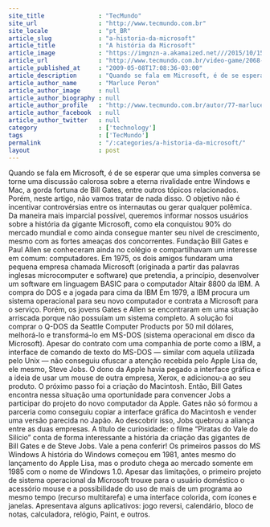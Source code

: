 ```yaml
---
site_title               : "TecMundo"
site_url                 : "http://www.tecmundo.com.br"
site_locale              : "pt_BR"
article_slug             : "a-historia-da-microsoft"
article_title            : "A história da Microsoft"
article_image            : "https://imgnzn-a.akamaized.net///2015/10/15/15161542222470-t1200x480.jpg"
article_url              : "http://www.tecmundo.com.br/video-game/2068-a-historia-da-microsoft.htm"
article_published_at     : "2009-05-08T17:08:36-03:00"
article_description      : "Quando se fala em Microsoft, é de se esperar que uma simples conversa se torne uma discussão calorosa sobre a eterna rivalidade entre Windows e Mac, a gorda fortuna de Bill Gates, entre outros tópicos relacionados. Porém, neste artigo, não vamos tratar de nada disso. O objetivo não é incentivar controvérsias entre os internautas ou gerar qualquer polêmica. Da maneira mais imparcial possível, queremos informar nossos usuários sobre a história da gigante Microsoft, como ela conquistou 90% do mercado mundial e como ainda consegue manter seu nível de crescimento, mesmo com as fortes ameaças dos concorrentes. Fundação Bill Gates e Paul Allen se conheceram ainda no colégio e compartilhavam um interesse em comum: computadores. Em 1975, os dois amigos fundaram uma pequena empresa chamada Microsoft (originada a partir das palavras inglesas microcomputer e software) que pretendia, a princípio, desenvolver um software em linguagem BASIC para o computador Altair 8800 da IBM. A compra do DOS e a jogada para cima da IBM Em 1979, a IBM procura um sistema operacional para seu novo computador e contrata a Microsoft para o serviço. Porém, os jovens Gates e Allen se encontraram em uma situação arriscada porque não possuíam um sistema completo. A solução foi comprar o Q-DOS da Seattle Computer Products por 50 mil dólares, melhorá-lo e transformá-lo em MS-DOS (sistema operacional em disco da Microsoft). Apesar do contrato com uma companhia de porte como a IBM, a interface de comando de texto do MS-DOS — similar com aquela utilizada pelo Unix — não conseguiu ofuscar a atenção recebida pelo Apple Lisa de, ele mesmo, Steve Jobs. O dono da Apple havia pegado a interface gráfica e a ideia de usar um mouse de outra empresa, Xerox, e adicionou-a ao seu produto. O próximo passo foi a criação do Macintosh. Então, Bill Gates encontra nessa situação uma oportunidade para convencer Jobs a participar do projeto do novo computador da Apple. Gates não só formou a parceria como conseguiu copiar a interface gráfica do Macintosh e vender uma versão parecida no Japão. Ao descobrir isso, Jobs quebrou a aliança entre as duas empresas. A título de curiosidade: o filme “Piratas do Vale do Silício” conta de forma interessante a história da criação das gigantes de Bill Gates e de Steve Jobs. Vale a pena conferir! Os primeiros passos do MS Windows A história do Windows começou em 1981, antes mesmo do lançamento do Apple Lisa, mas o produto chega ao mercado somente em 1985 com o nome de Windows 1.0. Apesar das limitações, o primeiro projeto de sistema operacional da Microsoft trouxe para o usuário doméstico o acessório mouse e a possibilidade do uso de mais de um programa ao mesmo tempo (recurso multitarefa) e uma interface colorida, com ícones e janelas. Apresentava alguns aplicativos: jogo reversi, calendário, bloco de notas, calculadora, relógio, Paint, e outros."
article_author_name      : "Marluce Peron"
article_author_image     : null
article_author_biography : null
article_author_profile   : "http://www.tecmundo.com.br/autor/77-marluce-peron/"
article_author_facebook  : null
article_author_twitter   : null
category                 : ['technology']
tags                     : ['TecMundo']
permalink                : "/:categories/a-historia-da-microsoft/"
layout                   : post
---
```


Quando se fala em Microsoft, é de se esperar que uma simples conversa se torne uma discussão calorosa sobre a eterna rivalidade entre Windows e Mac, a gorda fortuna de Bill Gates, entre outros tópicos relacionados. Porém, neste artigo, não vamos tratar de nada disso. O objetivo não é incentivar controvérsias entre os internautas ou gerar qualquer polêmica. Da maneira mais imparcial possível, queremos informar nossos usuários sobre a história da gigante Microsoft, como ela conquistou 90% do mercado mundial e como ainda consegue manter seu nível de crescimento, mesmo com as fortes ameaças dos concorrentes. Fundação Bill Gates e Paul Allen se conheceram ainda no colégio e compartilhavam um interesse em comum: computadores. Em 1975, os dois amigos fundaram uma pequena empresa chamada Microsoft (originada a partir das palavras inglesas microcomputer e software) que pretendia, a princípio, desenvolver um software em linguagem BASIC para o computador Altair 8800 da IBM. A compra do DOS e a jogada para cima da IBM Em 1979, a IBM procura um sistema operacional para seu novo computador e contrata a Microsoft para o serviço. Porém, os jovens Gates e Allen se encontraram em uma situação arriscada porque não possuíam um sistema completo. A solução foi comprar o Q-DOS da Seattle Computer Products por 50 mil dólares, melhorá-lo e transformá-lo em MS-DOS (sistema operacional em disco da Microsoft). Apesar do contrato com uma companhia de porte como a IBM, a interface de comando de texto do MS-DOS — similar com aquela utilizada pelo Unix — não conseguiu ofuscar a atenção recebida pelo Apple Lisa de, ele mesmo, Steve Jobs. O dono da Apple havia pegado a interface gráfica e a ideia de usar um mouse de outra empresa, Xerox, e adicionou-a ao seu produto. O próximo passo foi a criação do Macintosh. Então, Bill Gates encontra nessa situação uma oportunidade para convencer Jobs a participar do projeto do novo computador da Apple. Gates não só formou a parceria como conseguiu copiar a interface gráfica do Macintosh e vender uma versão parecida no Japão. Ao descobrir isso, Jobs quebrou a aliança entre as duas empresas. A título de curiosidade: o filme “Piratas do Vale do Silício” conta de forma interessante a história da criação das gigantes de Bill Gates e de Steve Jobs. Vale a pena conferir! Os primeiros passos do MS Windows A história do Windows começou em 1981, antes mesmo do lançamento do Apple Lisa, mas o produto chega ao mercado somente em 1985 com o nome de Windows 1.0. Apesar das limitações, o primeiro projeto de sistema operacional da Microsoft trouxe para o usuário doméstico o acessório mouse e a possibilidade do uso de mais de um programa ao mesmo tempo (recurso multitarefa) e uma interface colorida, com ícones e janelas. Apresentava alguns aplicativos: jogo reversi, calendário, bloco de notas, calculadora, relógio, Paint, e outros.
